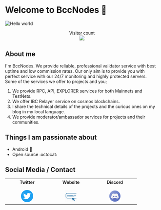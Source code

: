 # Welcome to BccNodes :wave:

<img src="https://raw.githubusercontent.com/sagar-viradiya/sagar-viradiya/master/resources/banner.png" alt="Hello world">

<p align="center"> 
  Visitor count<br>
  <img src="https://profile-counter.glitch.me/sagar-viradiya/count.svg" />
</p>

## About me

I'm BccNodes. We provide reliable, professional validator service with best uptime and low commission rates. Our only aim is to provide you with perfect service with our 24/7 monitoring and highly protected servers. Some of the services we offer to projects and you;

1. We provide RPC, API, EXPLORER services for both Mainnets and TestNets.
2. We offer IBC Relayer service on cosmos blockchains.
3. I share the technical details of the projects and the curious ones on my blog in my local language.
4. We provide moderator/ambassador services for projects and their communities.


## Things I am passionate about

- Android :robot:
- Open source :octocat:

## Social Media / Contact

<table width="320px" align="center">
    <tbody>
        <tr valign="top">
            <td width="130px" align="center">
            <span><strong>Twitter</strong></span><br><br />
            <a href="https://twitter.com/bccnodes" target="_blank" rel="noopener noreferrer">
            <img height="40px" src="twitter.png">
            </td>
            <td width="130px" align="center">
            <span><strong>Website</strong></span><br><br />
            <a href="https://bccnodes.com/" target="_blank" rel="noopener noreferrer">
            <img height="40px" src="web.png">
            </td>
            <td width="130px" align="center">
            <span><strong>Discord</strong></span><br><br />
            <a href="https://discord.gg/sXPSXw8dUa" target="_blank" rel="noopener noreferrer">
            <img height="40px" src="discord.png">
            </td>
        </tr>
    </tbody>
</table>

<!--
**sagar-viradiya/sagar-viradiya** is a ✨ _special_ ✨ repository because its `README.md` (this file) appears on your GitHub profile.

Here are some ideas to get you started:

- 🔭 I’m currently working on ...
- 🌱 I’m currently learning ...
- 👯 I’m looking to collaborate on ...
- 🤔 I’m looking for help with ...
- 💬 Ask me about ...
- 📫 How to reach me: ...
- 😄 Pronouns: ...
- ⚡ Fun fact: ...
-->
